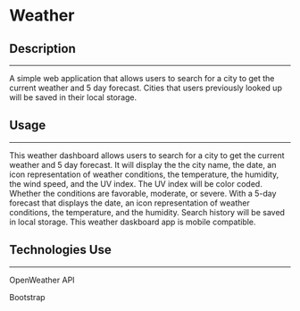 # Weather
## Description
---
A simple web application that allows users to search for a city to get the current weather and 5 day forecast. Cities that users previously looked up will be saved in their local storage.
## Usage
---
This weather dashboard allows users to search for a city to get the current weather and 5 day forecast.
It will display the the city name, the date, an icon representation of weather conditions, the temperature, the humidity, the wind speed, and the UV index.
The UV index will be color coded. Whether the conditions are favorable, moderate, or severe.
With a 5-day forecast that displays the date, an icon representation of weather conditions, the temperature, and the humidity.
Search history will be saved in local storage.
This weather daskboard app is mobile compatible.
## Technologies Use
---
OpenWeather API

Bootstrap